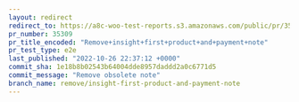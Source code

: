 ```yaml
---
layout: redirect
redirect_to: https://a8c-woo-test-reports.s3.amazonaws.com/public/pr/35309/e2e/index.html
pr_number: 35309
pr_title_encoded: "Remove+insight+first+product+and+payment+note"
pr_test_type: e2e
last_published: "2022-10-26 22:37:12 +0000"
commit_sha: 1e18b8b02543b64004dde8957daddd2a0c6771d5
commit_message: "Remove obsolete note"
branch_name: remove/insight-first-product-and-payment-note
---
```

